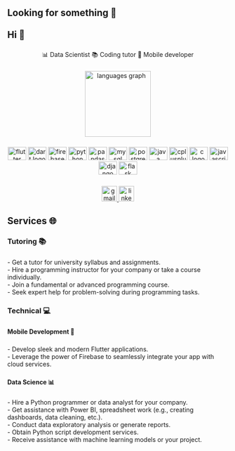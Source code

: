 <h2 align="left">Looking for something 👀<br><br>Hi 👋</h2>

###

<p align="center">📊  Data Scientist  📚 Coding tutor 📱 Mobile developer</p>

###

<div align="center">
  <img src="https://github-readme-stats.vercel.app/api/top-langs?username=Mostafa-Alaa99&locale=en&hide_title=false&layout=compact&card_width=320&langs_count=5&theme=dark&hide_border=false" height="150" alt="languages graph"  />
</div>

###

<div align="center">
  <img src="https://cdn.jsdelivr.net/gh/devicons/devicon/icons/flutter/flutter-original.svg" height="30" width="42" alt="flutter logo"  />
  <img src="https://cdn.jsdelivr.net/gh/devicons/devicon/icons/dart/dart-original.svg" height="30" width="42" alt="dart logo"  />
  <img src="https://cdn.jsdelivr.net/gh/devicons/devicon/icons/firebase/firebase-plain.svg" height="30" width="42" alt="firebase logo"  />
  <img src="https://cdn.jsdelivr.net/gh/devicons/devicon/icons/python/python-original.svg" height="30" width="42" alt="python logo"  />
  <img src="https://cdn.jsdelivr.net/gh/devicons/devicon/icons/pandas/pandas-original.svg" height="30" width="42" alt="pandas logo"  />
  <img src="https://cdn.jsdelivr.net/gh/devicons/devicon/icons/mysql/mysql-original.svg" height="30" width="42" alt="mysql logo"  />
  <img src="https://cdn.jsdelivr.net/gh/devicons/devicon/icons/postgresql/postgresql-original.svg" height="30" width="42" alt="postgresql logo"  />
  <img src="https://cdn.jsdelivr.net/gh/devicons/devicon/icons/java/java-original.svg" height="30" width="42" alt="java logo"  />
  <img src="https://cdn.jsdelivr.net/gh/devicons/devicon/icons/cplusplus/cplusplus-original.svg" height="30" width="42" alt="cplusplus logo"  />
  <img src="https://cdn.jsdelivr.net/gh/devicons/devicon/icons/c/c-original.svg" height="30" width="42" alt="c logo"  />
  <img src="https://cdn.jsdelivr.net/gh/devicons/devicon/icons/javascript/javascript-original.svg" height="30" width="42" alt="javascript logo"  />
  <img src="https://cdn.jsdelivr.net/gh/devicons/devicon/icons/django/django-plain.svg" height="30" width="42" alt="django logo"  />
  <img src="https://cdn.jsdelivr.net/gh/devicons/devicon/icons/flask/flask-original.svg" height="30" width="42" alt="flask logo"  />
</div>

###

<div align="center">
  <a href="mostafa.alaa325@yahoo.com" target="_blank">
    <img src="https://img.shields.io/static/v1?message=Gmail&logo=gmail&label=&color=D14836&logoColor=white&labelColor=&style=for-the-badge" height="35" alt="gmail logo"  />
  </a>
  <a href="https://www.linkedin.com/in/mostafa-alaa-data-analyst/" target="_blank">
    <img src="https://img.shields.io/static/v1?message=LinkedIn&logo=linkedin&label=&color=0077B5&logoColor=white&labelColor=&style=for-the-badge" height="35" alt="linkedin logo"  />
  </a>
</div>

###

<h2 align="left">Services 🌐</h2>

###

<h3 align="left">Tutoring  📚</h3>

###

<p align="left">- Get a tutor for university syllabus and assignments.<br>- Hire a programming instructor for your company or take a course individually.<br>- Join a fundamental or advanced programming course.<br>- Seek expert help for problem-solving during programming tasks.</p>

###

<h3 align="left">Technical 💻</h3>

###

<h4 align="left">Mobile Development 📱</h4>

###

<p align="left">- Develop sleek and modern Flutter applications.<br>- Leverage the power of Firebase to seamlessly integrate your app with cloud services.</p>

###

<h4 align="left">Data Science 📊</h4>

###

<p align="left">- Hire a Python programmer or data analyst for your company.<br>- Get assistance with Power BI, spreadsheet work (e.g., creating dashboards, data cleaning, etc.).<br>- Conduct data exploratory analysis or generate reports.<br>- Obtain Python script development services.<br>- Receive assistance with machine learning models or your project.</p>

###
